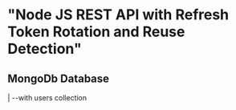# "Node JS REST API with Refresh Token Rotation and Reuse Detection"
## MongoDb Database
|
--with users collection
